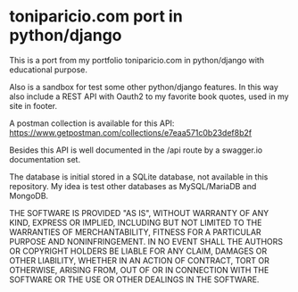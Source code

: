 # toniparicio.com port in python/django

This is a port from my portfolio toniparicio.com in python/django with educational purpose.

Also is a sandbox for test some other python/django features. In this way also include a REST API with Oauth2 to my favorite book quotes, used in my site in footer.

A postman collection is available for this API:
https://www.getpostman.com/collections/e7eaa571c0b23def8b2f

Besides this API is well documented in  the /api route by a swagger.io documentation set.

The database is initial stored in a SQLite database, not available in this repository. My idea is test other databases as MySQL/MariaDB and MongoDB.



THE SOFTWARE IS PROVIDED "AS IS", WITHOUT WARRANTY OF ANY KIND, EXPRESS OR IMPLIED, INCLUDING BUT NOT LIMITED TO THE WARRANTIES OF MERCHANTABILITY, FITNESS FOR A PARTICULAR PURPOSE AND NONINFRINGEMENT. IN NO EVENT SHALL THE AUTHORS OR COPYRIGHT HOLDERS BE LIABLE FOR ANY CLAIM, DAMAGES OR OTHER LIABILITY, WHETHER IN AN ACTION OF CONTRACT, TORT OR OTHERWISE, ARISING FROM, OUT OF OR IN CONNECTION WITH THE SOFTWARE OR THE USE OR OTHER DEALINGS IN THE SOFTWARE.
